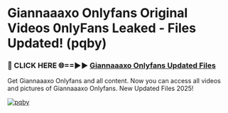 # Giannaaaxo Onlyfans Original Videos 0nlyFans Leaked - Files Updated! (pqby)

<h3>🔴 CLICK HERE 🌐==►► <a href="https://tinyurl.com/ehrbuxhb" rel="nofollow">Giannaaaxo Onlyfans Updated Files</a></h3>

Get Giannaaaxo Onlyfans and all content. Now you can access all videos and pictures of Giannaaaxo Onlyfans. New Updated Files 2025!

[![pqby](https://i.imgur.com/lVYEuWS.gif)](https://tinyurl.com/ehrbuxhb)
